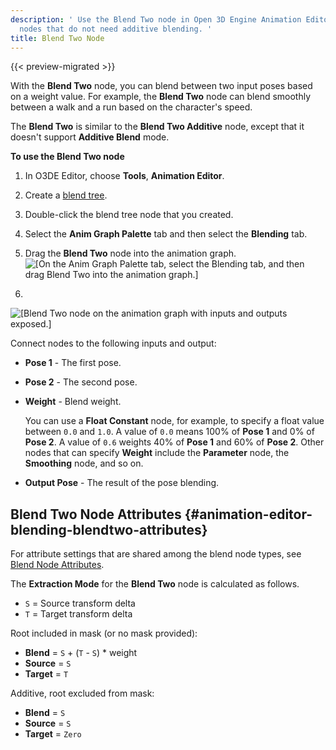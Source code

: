 ```yaml
---
description: ' Use the Blend Two node in Open 3D Engine Animation Editor to blend two
  nodes that do not need additive blending. '
title: Blend Two Node
---
```


{{< preview-migrated >}}

With the **Blend Two** node, you can blend between two input poses based on a weight value\. For example, the **Blend Two** node can blend smoothly between a walk and a run based on the character's speed\.

The **Blend Two** is similar to the **Blend Two Additive** node, except that it doesn't support **Additive Blend** mode\.

**To use the **Blend Two** node**

1. In O3DE Editor, choose **Tools**, **Animation Editor**\.

1. Create a [blend tree](/docs/user-guide/visualization/animation/animation-editor/creating-blend-trees.md)\.

1. Double\-click the blend tree node that you created\.

1. Select the **Anim Graph Palette** tab and then select the **Blending** tab\.

1. Drag the **Blend Two** node into the animation graph\.
![\[On the Anim Graph Palette tab, select the Blending tab, and then drag Blend Two into the animation graph.\]](/images/user-guide/actor-animation/char-animation-editor-blendposes-animgraphpalette-blendtwo.png)

1.
![\[Blend Two node on the animation graph with inputs and outputs exposed.\]](/images/user-guide/actor-animation/char-animation-editor-blendposes-inoutputs-blendtwo.png)

   Connect nodes to the following inputs and output:
   + **Pose 1** - The first pose\.
   + **Pose 2** - The second pose\.
   + **Weight** - Blend weight\.

     You can use a **Float Constant** node, for example, to specify a float value between `0.0` and `1.0`\. A value of `0.0` means 100% of **Pose 1** and 0% of **Pose 2**\. A value of `0.6` weights 40% of **Pose 1** and 60% of **Pose 2**\. Other nodes that can specify **Weight** include the **Parameter** node, the **Smoothing** node, and so on\.
   + **Output Pose** - The result of the pose blending\.

## Blend Two Node Attributes {#animation-editor-blending-blendtwo-attributes}

For attribute settings that are shared among the blend node types, see [Blend Node Attributes](/docs/user-guide/visualization/animation/animation-editor/blending-poses/#animation-editor-blending-attributes)\.

The **Extraction Mode** for the **Blend Two** node is calculated as follows\.
+ `S` = Source transform delta
+ `T` = Target transform delta

Root included in mask \(or no mask provided\):
+ **Blend** = `S` \+ \(`T` \- `S`\) \* weight
+ **Source** = `S`
+ **Target** = `T`

Additive, root excluded from mask:
+ **Blend** = `S`
+ **Source** = `S`
+ **Target** = `Zero`
